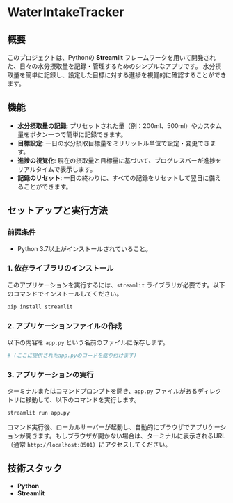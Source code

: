 
# WaterIntakeTracker 

## 概要

このプロジェクトは、Pythonの **Streamlit** フレームワークを用いて開発された、日々の水分摂取量を記録・管理するためのシンプルなアプリです。
水分摂取量を簡単に記録し、設定した目標に対する進捗を視覚的に確認することができます。

## 機能

-   **水分摂取量の記録**: プリセットされた量（例：200ml、500ml）やカスタム量をボタン一つで簡単に記録できます。
-   **目標設定**: 一日の水分摂取目標量をミリリットル単位で設定・変更できます。
-   **進捗の視覚化**: 現在の摂取量と目標量に基づいて、プログレスバーが進捗をリアルタイムで表示します。
-   **記録のリセット**: 一日の終わりに、すべての記録をリセットして翌日に備えることができます。

## セットアップと実行方法

### 前提条件

-   Python 3.7以上がインストールされていること。

### 1. 依存ライブラリのインストール

このアプリケーションを実行するには、`streamlit` ライブラリが必要です。以下のコマンドでインストールしてください。

```bash
pip install streamlit
````

### 2\. アプリケーションファイルの作成

以下の内容を `app.py` という名前のファイルに保存します。

```python
# (ここに提供されたapp.pyのコードを貼り付けます)
```

### 3\. アプリケーションの実行

ターミナルまたはコマンドプロンプトを開き、`app.py` ファイルがあるディレクトリに移動して、以下のコマンドを実行します。

```bash
streamlit run app.py
```

コマンド実行後、ローカルサーバーが起動し、自動的にブラウザでアプリケーションが開きます。もしブラウザが開かない場合は、ターミナルに表示されるURL（通常 `http://localhost:8501`）にアクセスしてください。

## 技術スタック

  - **Python**
  - **Streamlit**

